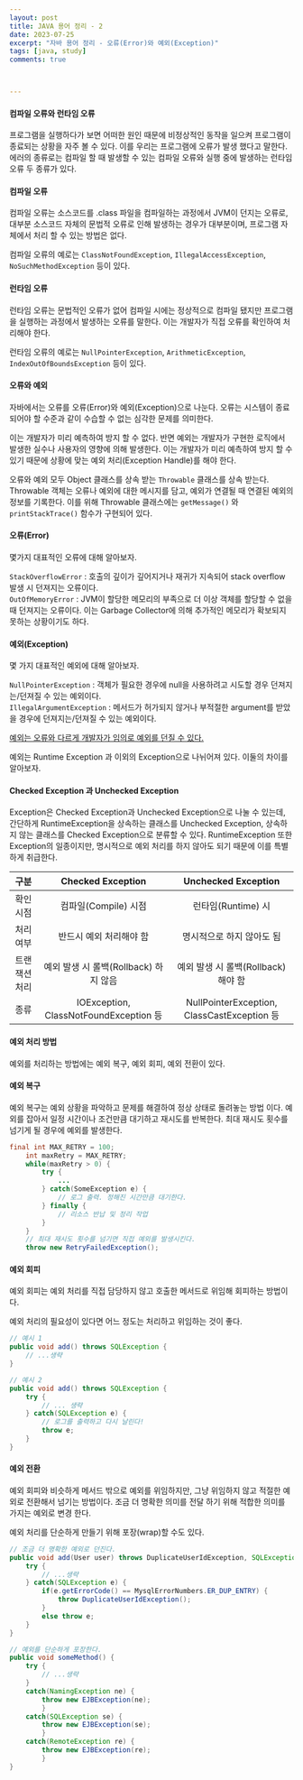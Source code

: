 ```yaml
---
layout: post
title: JAVA 용어 정리 - 2
date: 2023-07-25
excerpt: "자바 용어 정리 - 오류(Error)와 예외(Exception)"
tags: [java, study]
comments: true



---
```


#### 컴파일 오류와 런타임 오류

프로그램을 실행하다가 보면 어떠한 원인 때문에 비정상적인 동작을 일으켜 프로그램이 종료되는 상황을 자주 볼 수 있다. 이를 우리는 프로그램에 오류가 발생 했다고 말한다. 에러의 종류로는 컴파일 할 때 발생할 수 있는 컴파일 오류와 실행 중에 발생하는 런타임 오류 두 종류가 있다.

#### 컴파일 오류

컴파일 오류는 소스코드를 .class 파일을 컴파일하는 과정에서 JVM이 던지는 오류로, 대부분 소스코드 자체의 문법적 오류로 인해 발생하는 경우가 대부분이며, 프로그램 자체에서 처리 할 수 있는 방법은 없다.

컴파일 오류의 예로는 `ClassNotFoundException`, `IllegalAccessException`, `NoSuchMethodException` 등이 있다.

#### 런타임 오류

런타임 오류는 문법적인 오류가 없어 컴파일 시에는 정상적으로 컴파일 됐지만 프로그램을 실행하는 과정에서 발생하는 오류를 말한다. 이는 개발자가 직접 오류를 확인하여 처리해야 한다.

런타임 오류의 예로는 `NullPointerException`, `ArithmeticException`, `IndexOutOfBoundsException` 등이 있다.

#### 오류와 예외

자바에서는 오류를 오류(Error)와 예외(Exception)으로 나눈다. 오류는 시스템이 종료되어야 할 수준과 같이 수습할 수 없는 심각한 문제를 의미한다.

이는 개발자가 미리 예측하여 방지 할 수 없다. 반면 예외는 개발자가 구현한 로직에서 발생한 실수나 사용자의 영향에 의해 발생한다. 이는 개발자가 미리 예측하여 방지 할 수 있기 때문에 상황에 맞는 예외 처리(Exception Handle)를 해야 한다.

오류와 예외 모두 Object 클래스를 상속 받는 `Throwable` 클래스를 상속 받는다. Throwable 객체는 오류나 예외에 대한 메시지를 담고, 예외가 연결될 때 연결된 예외의 정보를 기록한다. 이를 위해 Throwable 클래스에는 `getMessage()` 와 `printStackTrace()` 함수가 구현되어 있다. 

#### 오류(Error)

몇가지 대표적인 오류에 대해 알아보자.

`StackOverflowError` : 호출의 깊이가 깊어지거나 재귀가 지속되어 stack overflow 발생 시 던져지는 오류이다.<br>`OutOfMemoryError` : JVM이 할당한 메모리의 부족으로 더 이상 객체를 할당할 수 없을 때 던져지는 오류이다. 이는 Garbage Collector에 의해 추가적인 메모리가 확보되지 못하는 상황이기도 하다.

#### 예외(Exception)

몇 가지 대표적인 예외에 대해 알아보자.

`NullPointerException` : 객체가 필요한 경우에 null을 사용하려고 시도할 경우 던져지는/던져질 수 있는 예외이다.<br>`IllegalArgumentException` : 메서드가 허가되지 않거나 부적절한 argument를 받았을 경우에 던져지는/던져질 수 있는 예외이다.

<u>예외는 오류와 다르게 개발자가 임의로 예외를 던질 수 있다.</u>

예외는 Runtime Exception 과 이외의 Exception으로 나뉘어져 있다. 이둘의 차이를 알아보자.

#### Checked Exception 과 Unchecked Exception

Exception은 Checked Exception과 Unchecked Exception으로 나눌 수 있는데, 간단하게 RuntimeException을 상속하는 클래스를 Unchecked Exception, 상속하지 않는 클래스를 Checked Exception으로 분류할 수 있다. RuntimeException 또한 Exception의 일종이지만, 명시적으로 예외 처리를 하지 않아도 되기 때문에 이를 특별하게 취급한다.

|     구분      |           Checked Exception            |             Unchecked Exception             |
| :-----------: | :------------------------------------: | :-----------------------------------------: |
|   확인 시점   |          컴파일(Compile) 시점          |             런타임(Runtime) 시              |
|   처리 여부   |        반드시 예외 처리해야 함         |          명시적으로 하지 않아도 됨          |
| 트랜잭션 처리 | 예외 발생 시 롤백(Rollback) 하지 않음  |     예외 발생 시 롤백(Rollback) 해야 함     |
|     종류      | IOException, ClassNotFoundException 등 | NullPointerException, ClassCastException 등 |

#### 예외 처리 방법

예외를 처리하는 방법에는 예외 복구, 예외 회피, 예외 전환이 있다.

#### 예외 복구

예외 복구는 예외 상황을 파악하고 문제를 해결하여 정상 상태로 돌려놓는 방법 이다. 예외를 잡아서 일정 시간이나 조건만큼 대기하고 재시도를 반복한다. 최대 재시도 횟수를 넘기게 될 경우에 예외를 발생한다.

```java
final int MAX_RETRY = 100;
    int maxRetry = MAX_RETRY;
    while(maxRetry > 0) {
        try {
            ...
        } catch(SomeException e) {
            // 로그 출력. 정해진 시간만큼 대기한다.
        } finally {
            // 리소스 반납 및 정리 작업
        }
    }
    // 최대 재시도 횟수를 넘기면 직접 예외를 발생시킨다.
    throw new RetryFailedException();
```

#### 예외 회피

예외 회피는 예외 처리를 직접 담당하지 않고 호출한 메서드로 위임해 회피하는 방법이다.

예외 처리의 필요성이 있다면 어느 정도는  처리하고 위임하는 것이 좋다.

```java
// 예시 1
public void add() throws SQLException {
    // ...생략
}

// 예시 2 
public void add() throws SQLException {
    try {
        // ... 생략
    } catch(SQLException e) {
        // 로그를 출력하고 다시 날린다!
        throw e;
    }
}
```

#### 예외 전환

예외 회피와 비슷하게 메서드 밖으로 예외를 위임하지만, 그냥 위임하지 않고 적절한 예외로 전환해서 넘기는 방법이다. 조금 더 명확한 의미를 전달 하기 위해 적합한 의미를 가지는 예외로 변경 한다.

예외 처리를 단순하게 만들기 위해 포장(wrap)할 수도 있다.

 

```java
// 조금 더 명확한 예외로 던진다.
public void add(User user) throws DuplicateUserIdException, SQLException {
    try {
        // ...생략
    } catch(SQLException e) {
        if(e.getErrorCode() == MysqlErrorNumbers.ER_DUP_ENTRY) {
            throw DuplicateUserIdException();
        }
        else throw e;
    }
}

// 예외를 단순하게 포장한다.
public void someMethod() {
    try {
        // ...생략
    }
    catch(NamingException ne) {
        throw new EJBException(ne);
        }
    catch(SQLException se) {
        throw new EJBException(se);
        }
    catch(RemoteException re) {
        throw new EJBException(re);
        }
}
```

